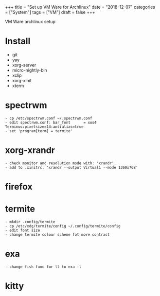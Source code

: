 +++
title = "Set up VM Ware for Archlinux"
date = "2018-12-07"
categories = ["System"]
tags = ["VM"]
draft = false
+++

VM Ware archlinux setup
<!--more-->


# Install

- git
- yay
- xorg-server
- micro-nightly-bin
- xclip
- xorg-xinit
- xterm

# spectrwm
	- cp /etc/spectrwm.conf ~/.spectrwm.conf
	- edit spectrwm.conf: bar_font		= xos4 Terminus:pixelsize=14:antialias=true
	- set 'program[term] = termite'

# xorg-xrandr
	- check monitor and resolution mode with: 'xrandr'
	- add to .xinitrc: 'xrandr --output Virtual1 --mode 1360x768'
	
# firefox

# termite
	- mkdir .config/termite
	- cp /etc/xdg/termite/config ~/.config/termite/config
	- edit font size
	- change termite colour scheme fot more contrast

# exa
	- change fish func for ll to exa -l

# kitty

